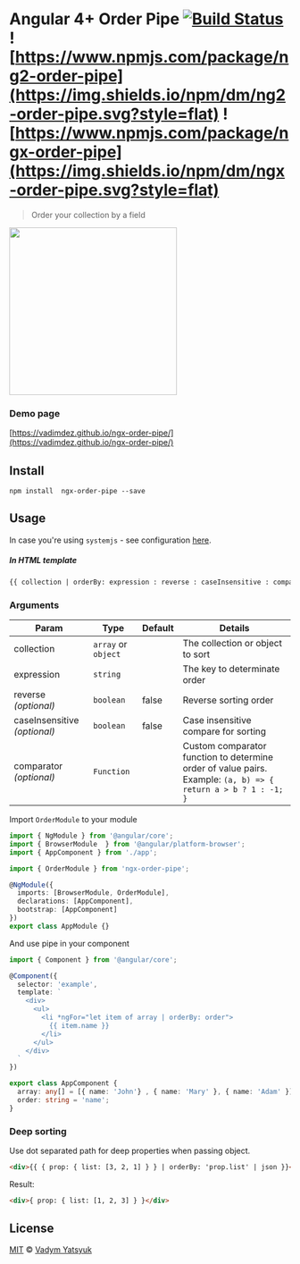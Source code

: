 # Angular 4+ Order Pipe [![Build Status](https://travis-ci.org/VadimDez/ngx-order-pipe.svg?branch=master)](https://travis-ci.org/VadimDez/ngx-order-pipe) ![https://www.npmjs.com/package/ng2-order-pipe](https://img.shields.io/npm/dm/ng2-order-pipe.svg?style=flat) ![https://www.npmjs.com/package/ngx-order-pipe](https://img.shields.io/npm/dm/ngx-order-pipe.svg?style=flat)

> Order your collection by a field

<img src="https://cloud.githubusercontent.com/assets/3748453/22164327/08764608-df57-11e6-9c90-075aeca26fd6.gif" width="300">

### Demo page
[https://vadimdez.github.io/ngx-order-pipe/](https://vadimdez.github.io/ngx-order-pipe/)

## Install

```
npm install  ngx-order-pipe --save
```

## Usage

In case you're using `systemjs` - see configuration [here](https://github.com/VadimDez/ngx-order-pipe/blob/master/SYSTEMJS.md).

##### In HTML template

```html
{{ collection | orderBy: expression : reverse : caseInsensitive : comparator }}
```

### Arguments

| Param | Type | Default | Details |
| --- | --- | --- | --- |
| collection | `array` or `object` | | The collection or object to sort |
| expression  | `string` | | The key to determinate order |
| reverse *(optional)* | `boolean`| false | Reverse sorting order |
| caseInsensitive *(optional)* | `boolean`| false | Case insensitive compare for sorting |
| comparator *(optional)* | `Function`|  | Custom comparator function to determine order of value pairs. Example: `(a, b) => { return a > b ? 1 : -1; }` |

Import `OrderModule` to your module

```ts
import { NgModule } from '@angular/core';
import { BrowserModule  } from '@angular/platform-browser';
import { AppComponent } from './app';

import { OrderModule } from 'ngx-order-pipe';

@NgModule({
  imports: [BrowserModule, OrderModule],
  declarations: [AppComponent],
  bootstrap: [AppComponent]
})
export class AppModule {}

```

And use pipe in your component

```ts
import { Component } from '@angular/core';

@Component({
  selector: 'example',
  template: `
    <div>
      <ul>
        <li *ngFor="let item of array | orderBy: order">
          {{ item.name }}
        </li>
      </ul>
    </div>  
  `
})

export class AppComponent {
  array: any[] = [{ name: 'John'} , { name: 'Mary' }, { name: 'Adam' }];
  order: string = 'name';
}
```

### Deep sorting
Use dot separated path for deep properties when passing object.
```html
<div>{{ { prop: { list: [3, 2, 1] } } | orderBy: 'prop.list' | json }}</div>
```
Result:
```html
<div>{ prop: { list: [1, 2, 3] } }</div>
```


## License
[MIT](https://tldrlegal.com/license/mit-license) © [Vadym Yatsyuk](https://github.com/vadimdez)
